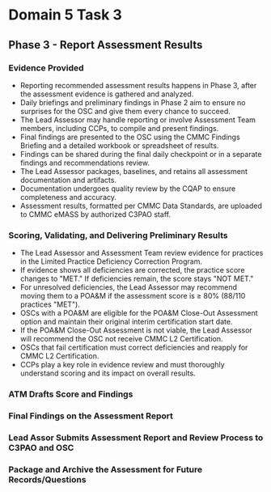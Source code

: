 # Domain 5 Task 3
## Phase 3 - Report Assessment Results
### Evidence Provided
* Reporting recommended assessment results happens in Phase 3, after the assessment evidence is gathered and analyzed.
* Daily briefings and preliminary findings in Phase 2 aim to ensure no surprises for the OSC and give them every chance to succeed.
* The Lead Assessor may handle reporting or involve Assessment Team members, including CCPs, to compile and present findings.
* Final findings are presented to the OSC using the CMMC Findings Briefing and a detailed workbook or spreadsheet of results.
* Findings can be shared during the final daily checkpoint or in a separate findings and recommendations review.
* The Lead Assessor packages, baselines, and retains all assessment documentation and artifacts.
* Documentation undergoes quality review by the CQAP to ensure completeness and accuracy.
* Assessment results, formatted per CMMC Data Standards, are uploaded to CMMC eMASS by authorized C3PAO staff.
### Scoring, Validating, and Delivering Preliminary Results
* The Lead Assessor and Assessment Team review evidence for practices in the Limited Practice Deficiency Correction Program.  
* If evidence shows all deficiencies are corrected, the practice score changes to "MET." If deficiencies remain, the score stays "NOT MET."  
* For unresolved deficiencies, the Lead Assessor may recommend moving them to a POA&M if the assessment score is ≥ 80% (88/110 practices "MET").  
* OSCs with a POA&M are eligible for the POA&M Close-Out Assessment option and maintain their original interim certification start date.  
* If the POA&M Close-Out Assessment is not viable, the Lead Assessor will recommend the OSC not receive CMMC L2 Certification.  
* OSCs that fail certification must correct deficiencies and reapply for CMMC L2 Certification.  
* CCPs play a key role in evidence review and must thoroughly understand scoring and its impact on overall results.  
### ATM Drafts Score and Findings
### Final Findings on the Assessment Report
### Lead Assor Submits Assessment Report and Review Process to C3PAO and OSC
### Package and Archive the Assessment for Future Records/Questions
